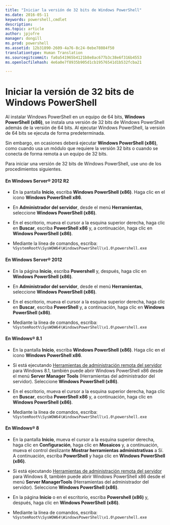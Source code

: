```yaml
---
title: "Iniciar la versión de 32 bits de Windows PowerShell"
ms.date: 2016-05-11
keywords: powershell,cmdlet
description: 
ms.topic: article
author: jpjofre
manager: dongill
ms.prod: powershell
ms.assetid: 12b31890-2609-4a76-8c24-0ebe78084f50
translationtype: Human Translation
ms.sourcegitcommit: fa0a541965b4121b8e8ac677b3c38e6f316b4553
ms.openlocfilehash: 4e6a0e7f8935b905d1cb19576541d1b532fcba21

---
```


# Iniciar la versión de 32 bits de Windows PowerShell
Al instalar Windows PowerShell en un equipo de 64 bits, **Windows PowerShell (x86)**, se instala una versión de 32 bits de Windows PowerShell además de la versión de 64 bits. Al ejecutar Windows PowerShell, la versión de 64 bits se ejecuta de forma predeterminada.

Sin embargo, en ocasiones deberá ejecutar **Windows PowerShell (x86)**, como cuando usa un módulo que requiere la versión 32 bits o cuando se conecta de forma remota a un equipo de 32 bits.

Para iniciar una versión de 32 bits de Windows PowerShell, use uno de los procedimientos siguientes.

#### En Windows Server® 2012 R2

-   En la pantalla **Inicio**, escriba **Windows PowerShell (x86)**. Haga clic en el icono **Windows PowerShell x86**.

-   En **Administrador del servidor**, desde el menú **Herramientas**, seleccione **Windows PowerShell (x86)**.

-   En el escritorio, mueva el cursor a la esquina superior derecha, haga clic en **Buscar**, escriba **PowerShell x86** y, a continuación, haga clic en **Windows PowerShell (x86)**.

-   Mediante la línea de comandos, escriba: `%SystemRoot%\SysWOW64\WindowsPowerShell\v1.0\powershell.exe`

#### En Windows Server® 2012

-   En la página **Inicio**, escriba **Powershell** y, después, haga clic en **Windows PowerShell (x86)**.

-   En **Administrador del servidor**, desde el menú **Herramientas**, seleccione **Windows PowerShell (x86)**.

-   En el escritorio, mueva el cursor a la esquina superior derecha, haga clic en **Buscar**, escriba **PowerShell** y, a continuación, haga clic en **Windows PowerShell (x86)**.

-   Mediante la línea de comandos, escriba: `%SystemRoot%\SysWOW64\WindowsPowerShell\v1.0\powershell.exe`

#### En Windows® 8.1

-   En la pantalla **Inicio**, escriba **Windows PowerShell (x86)**. Haga clic en el icono **Windows PowerShell x86**.

-   Si está ejecutando [Herramientas de administración remota del servidor](http://go.microsoft.com/fwlink/?LinkID=304145) para Windows 8.1, también puede abrir Windows PowerShell x86 desde el menú **Server Manager Tools** (Herramientas del administrador del servidor). Seleccione **Windows PowerShell (x86)**.

-   En el escritorio, mueva el cursor a la esquina superior derecha, haga clic en **Buscar**, escriba **PowerShell x86** y, a continuación, haga clic en **Windows PowerShell (x86)**.
   
-   Mediante la línea de comandos, escriba: `%SystemRoot%\SysWOW64\WindowsPowerShell\v1.0\powershell.exe`

#### En Windows® 8

-   En la pantalla **Inicio**, mueva el cursor a la esquina superior derecha, haga clic en **Configuración**, haga clic en **Mosaicos** y, a continuación, mueva el control deslizante **Mostrar herramientas administrativas** a Sí. A continuación, escriba **PowerShell** y haga clic en **Windows PowerShell (x86)**.

-   Si está ejecutando [Herramientas de administración remota del servidor](http://www.microsoft.com/download/details.aspx?id=28972) para Windows 8, también puede abrir Windows PowerShell x86 desde el menú **Server ManagerTools** (Herramientas del administrador del servidor). Seleccione **Windows PowerShell (x86)**.

-   En la página **Inicio** o en el escritorio, escriba **Powershell (x86)** y, después, haga clic en **Windows PowerShell (x86)**.

-   Mediante la línea de comandos, escriba: `%SystemRoot%\SysWOW64\WindowsPowerShell\v1.0\powershell.exe`



<!--HONumber=Oct16_HO2-->


